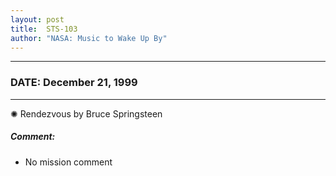 ```yaml
---
layout: post
title:  STS-103
author: "NASA: Music to Wake Up By"
---
```


----
### DATE: December 21, 1999
----
✺ Rendezvous by Bruce Springsteen

##### Comment:
* No mission comment
